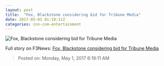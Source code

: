 ```yaml
---
layout: post
title:  "Fox, Blackstone considering bid for Tribune Media"
date: 2017-05-01 01:19:11Z
categories: cnn-com-entertainment
---
```


![Fox, Blackstone considering bid for Tribune Media](http://i2.cdn.turner.com/money/dam/assets/170430200720-rupert-murdoch-780x439.jpg)




Full story on F3News: [Fox, Blackstone considering bid for Tribune Media](http://www.f3nws.com/n/vyajCC)

> Posted on: Monday, May 1, 2017 6:19:11 AM
